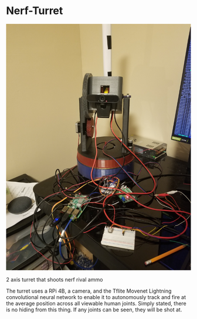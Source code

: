 # Nerf-Turret

![](./20220917_111449.jpg)

2 axis turret that shoots nerf rival ammo

The turret uses a RPi 4B, a camera, and the Tflite Movenet Lightning convolutional neural network to enable it to autonomously track and fire at the average position across all viewable human joints. Simply stated, there is no hiding from this thing. If any joints can be seen, they will be shot at.
